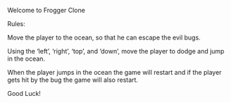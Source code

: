 Welcome to Frogger Clone

Rules:

Move the player to the ocean, so that he can escape the evil bugs.

Using the ‘left’, ‘right’, ‘top’, and ‘down’, move the player to dodge 
and jump in the ocean.

When the player jumps in the ocean the game will restart and if the player
gets hit by the bug the game will also restart.

Good Luck!